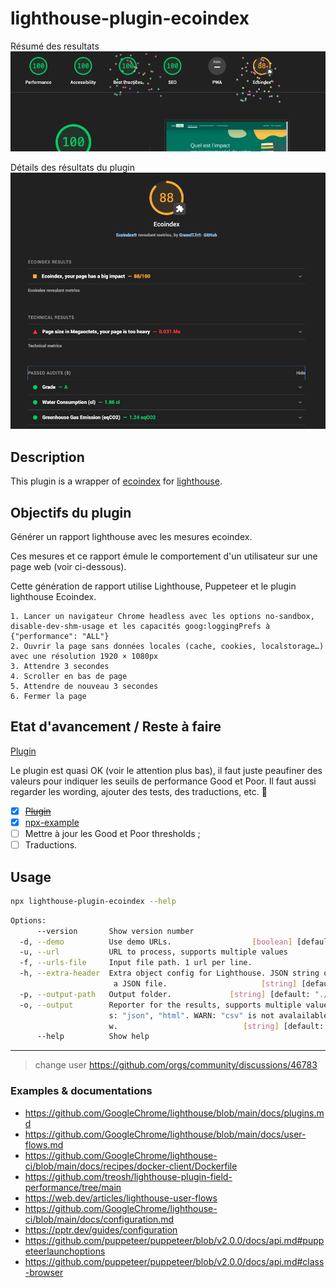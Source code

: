 # lighthouse-plugin-ecoindex

Résumé des resultats
![Résumé des resultats](docs/ecoindex-intro.png)

Détails des résultats du plugin
![Détails des résultats du plugin](docs/ecoindex-results.png)

## Description

This plugin is a wrapper of [ecoindex](https://ecoindex.fr/) for [lighthouse](https://github.com/GoogleChrome/lighthouse/blob/main/docs/plugins.md).

## Objectifs du plugin

Générer un rapport lighthouse avec les mesures ecoindex.

Ces mesures et ce rapport émule le comportement d'un utilisateur sur une page web (voir ci-dessous).

Cette génération de rapport utilise Lighthouse, Puppeteer et le plugin lighthouse Ecoindex.

```
1. Lancer un navigateur Chrome headless avec les options no-sandbox, disable-dev-shm-usage et les capacités goog:loggingPrefs à {"performance": "ALL"}
2. Ouvrir la page sans données locales (cache, cookies, localstorage…) avec une résolution 1920 × 1080px
3. Attendre 3 secondes
4. Scroller en bas de page
5. Attendre de nouveau 3 secondes
6. Fermer la page
```

## Etat d'avancement / Reste à faire

[Plugin](lighthouse-plugin-ecoindex/README.md)

Le plugin est quasi OK (voir le attention plus bas), il faut juste peaufiner des valeurs pour indiquer les seuils de performance Good et Poor. Il faut aussi regarder les wording, ajouter des tests, des traductions, etc. 🫠

- [x] ~~[Plugin](lighthouse-plugin-ecoindex/README.md)~~
- [x] [npx-example](npx-example/README.md)
- [ ] Mettre à jour les Good et Poor thresholds ;
- [ ] Traductions.

## Usage

```bash
npx lighthouse-plugin-ecoindex --help
```

```bash
Options:
      --version       Show version number                              [boolean]
  -d, --demo          Use demo URLs.                  [boolean] [default: false]
  -u, --url           URL to process, supports multiple values           [array]
  -f, --urls-file     Input file path. 1 url per line.                  [string]
  -h, --extra-header  Extra object config for Lighthouse. JSON string or path to
                       a JSON file.                     [string] [default: null]
  -p, --output-path   Output folder.             [string] [default: "./reports"]
  -o, --output        Reporter for the results, supports multiple values. choice
                      s: "json", "html". WARN: "csv" is not avalailable with flo
                      w.                            [string] [default: ["html"]]
      --help          Show help                                        [boolean]
```

---

> change user https://github.com/orgs/community/discussions/46783

### Examples & documentations

- https://github.com/GoogleChrome/lighthouse/blob/main/docs/plugins.md
- https://github.com/GoogleChrome/lighthouse/blob/main/docs/user-flows.md
- https://github.com/GoogleChrome/lighthouse-ci/blob/main/docs/recipes/docker-client/Dockerfile
- https://github.com/treosh/lighthouse-plugin-field-performance/tree/main
- https://web.dev/articles/lighthouse-user-flows
- https://github.com/GoogleChrome/lighthouse-ci/blob/main/docs/configuration.md
- https://pptr.dev/guides/configuration
- https://github.com/puppeteer/puppeteer/blob/v2.0.0/docs/api.md#puppeteerlaunchoptions
- https://github.com/puppeteer/puppeteer/blob/v2.0.0/docs/api.md#class-browser
